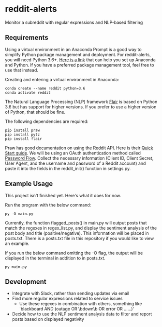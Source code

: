 # reddit-alerts
Monitor a subreddit with regular expressions and NLP-based filtering 

## Requirements
Using a virtual environment in an Anaconda Prompt is a good way to simplify Python package management and deployment. For reddit-alerts, you will need Python 3.6+. [Here is a link](https://docs.conda.io/projects/conda/en/latest/user-guide/getting-started.html) that can help you set up Anaconda and Python. If you have a preferred package management tool, feel free to use that instead.

Creating and entering a virtual environment in Anaconda:

```
conda create --name reddit python=3.6
conda activate reddit
```

The Natural Language Processing (NLP) framework [Flair](https://github.com/flairNLP/flair) is based on Python 3.6 but has support for higher versions. If you prefer to use a higher version of Python, that should be fine.

The following dependencies are required:

```
pip install praw
pip install pytz
pip install flair
```

Praw has good documentation on using the Reddit API. Here is their [Quick Start guide](https://praw.readthedocs.io/en/stable/getting_started/quick_start.html). We will be using an OAuth authentication method called [Password Flow](https://praw.readthedocs.io/en/stable/getting_started/authentication.html#password-flow). Collect the necessary information (Client ID, Client Secret, User Agent, and the username and password of a Reddit account) and paste it into the fields in the reddit_init() function in settings.py. 

## Example Usage
This project isn't finished yet. Here's what it does for now.

Run the program with the below command:

```
py -O main.py
```

Currently, the function flagged_posts() in main.py will output posts that match the regexes in regex_list.py, and display the sentiment analysis of the post body and title (positive/negative). This information will be placed in posts.txt. There is a posts.txt file in this repository if you would like to view an example.

If you run the below command omitting the -O flag, the output will be displayed in the terminal in addition to in posts.txt.

```
py main.py
```

## Development
- Integrate with Slack, rather than sending updates via email
- Find more regular expressions related to service issues
  - Use these regexes in combination with others, something like 'blackboard AND (outage OR \bdown\b OR error OR ......)'
- Decide how to use the NLP sentiment analysis data to filter and report posts based on displayed negativity

